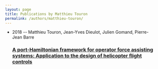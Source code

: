 ```yaml
---
layout: page
title: Publications by Matthieu Touron
permalink: /authors/matthieu-touron/
---
```


<ul class="post-list">
<li><span class='post-meta'>2018 -- Matthieu Touron, Jean-Yves Dieulot, Julien Gomand, Pierre-Jean Barre</span><h3><a class='post-link' href='../../a-port-hamiltonian-framework-for-operator-force-assisting-systems-application-to-the-design-of-helicopter-flight-controls'>A port-Hamiltonian framework for operator force assisting systems: Application to the design of helicopter flight controls</a></h3></li>

</ul>
